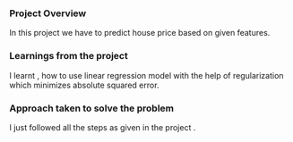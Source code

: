 ### Project Overview

 In this project we have to predict house price based on given features.


### Learnings from the project

 I learnt , how to use linear regression model with the help of regularization which minimizes absolute squared error.


### Approach taken to solve the problem

 I just followed all the steps as given in the project .


